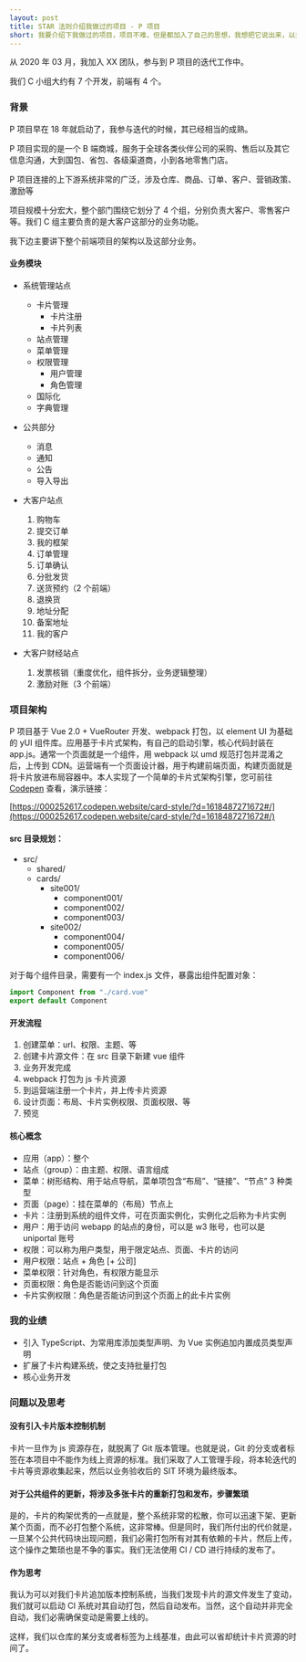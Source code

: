 ```yaml
---
layout: post
title: STAR 法则介绍我做过的项目 - P 项目
short: 我要介绍下我做过的项目，项目不难，但是都加入了自己的思想，我想把它说出来，以升华自己的思想
---
```


从 2020 年 03 月，我加入 XX 团队，参与到 P 项目的迭代工作中。

我们 C 小组大约有 7 个开发，前端有 4 个。

### 背景

P 项目早在 18 年就启动了，我参与迭代的时候，其已经相当的成熟。

P 项目实现的是一个 B 端商城，服务于全球各类伙伴公司的采购、售后以及其它信息沟通，大到国包、省包、各级渠道商，小到各地零售门店。

P 项目连接的上下游系统非常的广泛，涉及仓库、商品、订单、客户、营销政策、激励等

项目规模十分宏大，整个部门围绕它划分了 4 个组，分别负责大客户、零售客户等。我们 C 组主要负责的是大客户这部分的业务功能。

我下边主要讲下整个前端项目的架构以及这部分业务。

#### 业务模块

- 系统管理站点

  - 卡片管理
    - 卡片注册
    - 卡片列表
  - 站点管理
  - 菜单管理
  - 权限管理
    - 用户管理
    - 角色管理
  - 国际化
  - 字典管理

- 公共部分

  - 消息
  - 通知
  - 公告
  - 导入导出

- 大客户站点

  1. 购物车
  2. 提交订单
  2. 我的框架
  4. 订单管理
  3. 订单确认
  4. 分批发货
  5. 送货预约（2 个前端）
  6. 退换货
  7. 地址分配
  8. 备案地址
  9. 我的客户

- 大客户财经站点

  1. 发票核销（重度优化，组件拆分，业务逻辑整理）
  2. 激励对账（3 个前端）

### 项目架构

P 项目基于 Vue 2.0 + VueRouter 开发、webpack 打包，以 element UI 为基础的 yUI 组件库。应用基于卡片式架构，有自己的启动引擎，核心代码封装在 app.js。通常一个页面就是一个组件，用 webpack 以 umd 规范打包并混淆之后，上传到 CDN。运营端有一个页面设计器，用于构建前端页面，构建页面就是将卡片放进布局容器中。本人实现了一个简单的卡片式架构引擎，您可前往 [Codepen](https://codepen.io/singhijohn/project/editor/ZRRWeN#) 查看，演示链接：

[https://000252617.codepen.website/card-style/?d=1618487271672#/](https://000252617.codepen.website/card-style/?d=1618487271672#/)

#### src 目录规划：

  - src/
    - shared/
    - cards/
      - site001/
        - component001/
        - component002/
        - component003/
      - site002/
        - component004/
        - component005/
        - component006/

对于每个组件目录，需要有一个 index.js 文件，暴露出组件配置对象：

```js
import Component from "./card.vue"
export default Component
```

#### 开发流程
  1. 创建菜单：url、权限、主题、等
  2. 创建卡片源文件：在 src 目录下新建 vue 组件
  3. 业务开发完成
  4. webpack 打包为 js 卡片资源
  5. 到运营端注册一个卡片，并上传卡片资源
  6. 设计页面：布局、卡片实例权限、页面权限、等
  7. 预览

#### 核心概念
  - 应用（app）：整个
  - 站点（group）：由主题、权限、语言组成
  - 菜单：树形结构、用于站点导航，菜单项包含“布局”、“链接”、“节点” 3 种类型
  - 页面（page）：挂在菜单的（布局）节点上
  - 卡片：注册到系统的组件文件，可在页面实例化，实例化之后称为卡片实例
  - 用户：用于访问 webapp 的站点的身份，可以是 w3 账号，也可以是 uniportal 账号
  - 权限：可以称为用户类型，用于限定站点、页面、卡片的访问
  - 用户权限：站点 + 角色 [+ 公司]
  - 菜单权限：针对角色，有权限方能显示
  - 页面权限：角色是否能访问到这个页面
  - 卡片实例权限：角色是否能访问到这个页面上的此卡片实例

###  我的业绩

- 引入 TypeScript、为常用库添加类型声明、为 Vue 实例追加内置成员类型声明
- 扩展了卡片构建系统，使之支持批量打包
- 核心业务开发

### 问题以及思考

#### 没有引入卡片版本控制机制

  卡片一旦作为 js 资源存在，就脱离了 Git 版本管理。也就是说，Git 的分支或者标签在本项目中不能作为线上资源的标准。我们采取了人工管理手段，将本轮迭代的卡片等资源收集起来，然后以业务验收后的 SIT 环境为最终版本。

#### 对于公共组件的更新，将涉及多张卡片的重新打包和发布，步骤繁琐

  是的，卡片的构架优秀的一点就是，整个系统非常的松散，你可以迅速下架、更新某个页面，而不必打包整个系统，这非常棒。但是同时，我们所付出的代价就是，一旦某个公共代码块出现问题，我们必需打包所有对其有依赖的卡片，然后上传，这个操作之繁琐也是不争的事实。我们无法使用 CI / CD 进行持续的发布了。

#### 作为思考

  我认为可以对我们卡片追加版本控制系统，当我们发现卡片的源文件发生了变动，我们就可以启动 CI 系统对其自动打包，然后自动发布。当然，这个自动并非完全自动，我们必需确保变动是需要上线的。

  这样，我们以仓库的某分支或者标签为上线基准，由此可以省却统计卡片资源的时间了。

